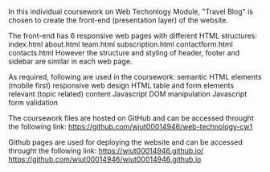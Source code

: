 In this individual coursework on Web Techonlogy Module, "Travel Blog" is chosen to create the front-end (presentation layer) of the website.

The front-end has 6 responsive web pages with different HTML structures:
    index.html
    about.html
    team.html
    subscription.html
    contactform.html
    contacts.html
However the structure and styling of header, footer and sidebar are similar in each web page.

As required, following are used in the coursework:
    semantic HTML elements
    (mobile first) responsive web design
    HTML table and form elements
    relevant (topic related) content
    Javascript DOM manipulation
    Javascript form validation

The coursework files are hosted on GitHub and can be accessed throught the following link:
    https://github.com/wiut00014946/web-technology-cw1

Github pages are used for deploying the website and can be accessed throught the following link:
    https://wiut00014946.github.io/
    https://github.com/wiut00014946/wiut00014946.github.io